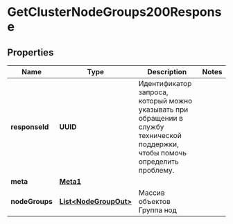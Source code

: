 

# GetClusterNodeGroups200Response


## Properties

| Name | Type | Description | Notes |
|------------ | ------------- | ------------- | -------------|
|**responseId** | **UUID** | Идентификатор запроса, который можно указывать при обращении в службу технической поддержки, чтобы помочь определить проблему. |  |
|**meta** | [**Meta1**](Meta1.md) |  |  |
|**nodeGroups** | [**List&lt;NodeGroupOut&gt;**](NodeGroupOut.md) | Массив объектов Группа нод |  |



